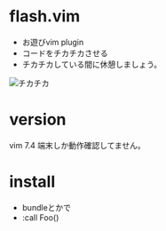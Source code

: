 # flash.vim
* お遊びvim plugin
* コードをチカチカさせる
* チカチカしている間に休憩しましょう。

![チカチカ](http://ie.u-ryukyu.ac.jp/~e145702/sample.gif)

# version
vim 7.4 端末しか動作確認してません。

# install
* bundleとかで
* :call Foo()
